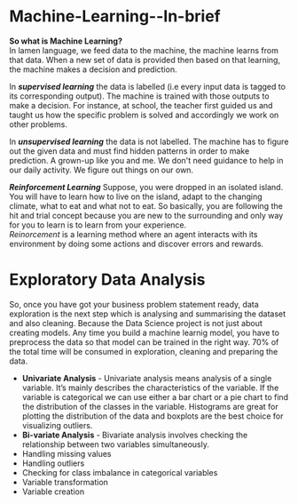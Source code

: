 # Machine-Learning--In-brief
**So what is Machine Learning?**<br>
In lamen language, we feed data to the machine, the machine learns from that data. When a new set of data is provided then based on that learning, the machine makes a decision and prediction.

In ***supervised learning*** the data is labelled (i.e every input data is tagged to its corresponding output). The machine is trained with those outputs to make a decision.
For instance, at school, the teacher first guided us and taught us how the specific problem is solved and accordingly we work on other problems.

In ***unsupervised learning*** the data is not labelled. The machine has to figure out the given data and must find hidden patterns in order to make prediction. A grown-up like you and me. We don't need guidance to help in our daily activity. We figure out things on our own.

***Reinforcement Learning*** Suppose, you were dropped in an isolated island. You will have to learn how to live on the island, adapt to the changing climate, what to eat and what not to eat. So basically, you are following the hit and trial concept because you are new to the surrounding and only way for you to learn is to learn from your experience.<br>
*Reinorcement* is a learning method where an agent interacts with its environment by doing some actions and discover errors and rewards.

# Exploratory Data Analysis
So, once you have got your business problem statement ready, data exploration is the next step which is analysing and summarising the dataset and also cleaning. Because the 
Data Science project is not just about creating models. Any time you build a machine learnig model, you have to preprocess the data so that model can be trained in the right way. 70% of the total time will be consumed in exploration, cleaning and preparing the data.
- **Univariate Analysis** - Univariate analysis means analysis of a single variable. It’s mainly describes the characteristics of the variable. If the variable is categorical we can use either a bar chart or a pie chart to find the distribution of the classes in the variable. Histograms are great for plotting the distribution of the data and boxplots are the best choice for visualizing outliers.
- **Bi-variate Analysis** - Bivariate analysis involves checking the relationship between two variables simultaneously. 
- Handling missing values
- Handling outliers
- Checking for class imbalance in categorical variables
- Variable transformation
- Variable creation

